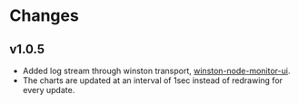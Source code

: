 # Changes

## v1.0.5
   - Added log stream through winston transport, [winston-node-monitor-ui](https://www.npmjs.com/package/winston-node-monitor-ui).
   - The charts are updated at an interval of 1sec instead of redrawing for every update.
  
